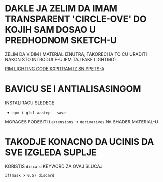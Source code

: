 # DAKLE JA ZELIM DA IMAM TRANSPARENT 'CIRCLE-OVE' DO KOJIH SAM DOSAO U PREDHODNOM SKETCH-U

ZELIM DA VIDIM I MATERIAL IZNUTRA, TAKORECI (A TO CU URADITI NAKON STO INTRODUCE-UJEM TAJ FAKE LIGHTING)

[RIM LIGHTING CODE KOPITRAM IZ SNIPPETS-A](https://github.com/Rade58/canvas_webgl_creative_coding/blob/8_6_CUSTOM_GRADIENT_SHADER/GLSL%20snippets.md#glsl--rim-light-shader)

# BAVICU SE I ANTIALISASINGOM

INSTALIRACU SLEDECE

- `npm i glsl-aastep --save`

MORACES PODESITI I `extensions` -> `derivatives` NA SHADER MATERIAL-U

# TAKODJE KONACNO DA UCINIS DA SVE IZGLEDA SUPLJE

KORISTIS `discard` KEYWORD ZA OVAJ SLUCAJ

`if(mask > 0.5) discard`
